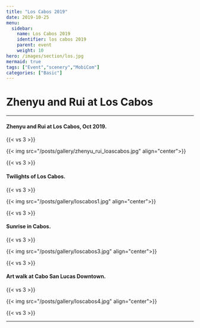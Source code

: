 ```yaml
---
title: "Los Cabos 2019"
date: 2019-10-25
menu:
  sidebar:
    name: Los Cabos 2019
    identifier: los cabos 2019
    parent: event
    weight: 10
hero: /images/section/los.jpg
mermaid: true
tags: ["Event","scenery","MobiCom"]
categories: ["Basic"]
---
```

# Zhenyu and Rui at Los Cabos

---

#### Zhenyu and Rui at Los Cabos, Oct 2019.

{{< vs 3 >}}

{{< img src="/posts/gallery/zhenyu_rui_loascabos.jpg" align="center">}}

{{< vs 3 >}}

#### Twilights of Los Cabos.

{{< vs 3 >}}

{{< img src="/posts/gallery/loscabos1.jpg" align="center">}}

{{< vs 3 >}}

#### Sunrise in Cabos.

{{< vs 3 >}}

{{< img src="/posts/gallery/loscabos3.jpg" align="center">}}

{{< vs 3 >}}

#### Art walk at Cabo San Lucas Downtown.

{{< vs 3 >}}

{{< img src="/posts/gallery/loscabos4.jpg" align="center">}}

{{< vs 3 >}}

---
